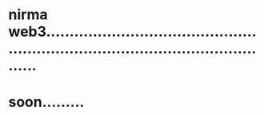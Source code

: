 # nirma web3........................................................................................................
# soon.........
